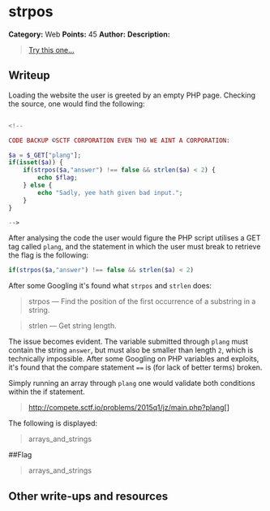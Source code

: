 # strpos

**Category:** Web
**Points:** 45
**Author:** 
**Description:**

>[Try this one...](http://compete.sctf.io/problems/2015q1/jz/main.php)

## Writeup

Loading the website the user is greeted by an empty PHP page. Checking the source, one would find the following:

```php

<!--

CODE BACKUP ©SCTF CORPORATION EVEN THO WE AINT A CORPORATION:

$a = $_GET["plang"];
if(isset($a)) {
	if(strpos($a,"answer") !== false && strlen($a) < 2) {
		echo $flag;
	} else {
		echo "Sadly, yee hath given bad input.";
	}
}

-->

```

After analysing the code the user would figure the PHP script utilises a GET tag called ```plang```, and the statement in which the user must break to retrieve the flag is the following:

```php
if(strpos($a,"answer") !== false && strlen($a) < 2)
```

After some Googling it's found what ```strpos``` and ```strlen``` does:

>strpos — Find the position of the first occurrence of a substring in a string.

>strlen — Get string length.

The issue becomes evident. The variable submitted through ```plang``` must contain the string ```answer```, but must also be smaller than length ```2```, which is technically impossible. After some Googling on PHP variables and exploits, it's found that the compare statement ```==``` is (for lack of better terms) broken.

Simply running an array through ```plang``` one would validate both conditions within the if statement.

>http://compete.sctf.io/problems/2015q1/jz/main.php?plang[]

The following is displayed:

> arrays_and_strings

##Flag

>arrays_and_strings

## Other write-ups and resources